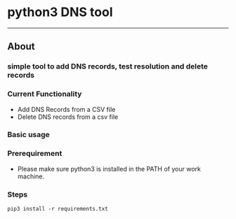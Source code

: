 # python3 DNS tool
---
## About

### simple tool to add DNS records, test resolution and delete records


### Current Functionality

+ Add DNS Records from a CSV file
+ Delete DNS records from a csv file

### Basic usage

### Prerequirement

+ Please make sure python3 is installed in the PATH of your work machine.


### Steps

``` 
pip3 install -r requirements.txt
```

